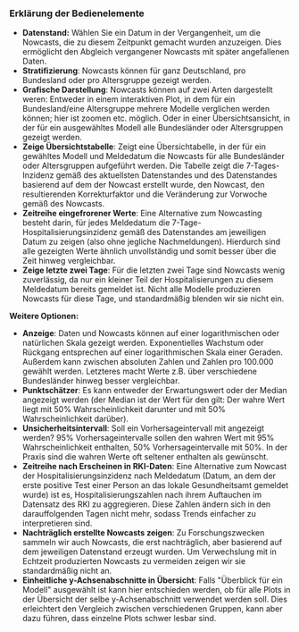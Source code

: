 ### Erklärung der Bedienelemente

- **Datenstand:** Wählen Sie ein Datum in der Vergangenheit, um die Nowcasts, die zu diesem Zeitpunkt gemacht wurden anzuzeigen. Dies ermöglicht den Abgleich vergangener Nowcasts mit später angefallenen Daten.
- **Stratifizierung**: Nowcasts können für ganz Deutschland, pro Bundesland oder pro Altersgruppe gezeigt werden.
- **Grafische Darstellung**: Nowcasts können auf zwei Arten dargestellt weren: Entweder in einem interaktiven Plot, in dem für ein Bundesland/eine Altersgruppe mehrere Modelle verglichen werden können; hier ist zoomen etc. möglich. Oder in einer Übersichtsansicht, in der für ein ausgewähltes Modell alle Bundesländer oder Altersgruppen gezeigt werden.
- **Zeige Übersichtstabelle**: Zeigt eine Übersichtabelle, in der für ein gewähltes Modell und Meldedatum die Nowcasts für alle Bundesländer oder Altersgruppen aufgeführt werden. Die Tabelle zeigt die 7-Tages-Inzidenz gemäß des aktuellsten Datenstandes und des Datenstandes basierend auf dem der Nowcast erstellt wurde, den Nowcast, den resultierenden Korrekturfaktor und die Veränderung zur Vorwoche gemäß des Nowcasts.
- **Zeitreihe eingefrorener Werte**: Eine Alternative zum Nowcasting besteht darin, für jedes Meldedatum die 7-Tage-Hospitalisierungsinzidenz gemäß des Datenstandes am jeweiligen Datum zu zeigen (also ohne jegliche Nachmeldungen). Hierdurch sind alle gezeigten Werte ähnlich unvollständig und somit besser über die Zeit hinweg vergleichbar.
- **Zeige letzte zwei Tage**: Für die letzten zwei Tage sind Nowcasts wenig zuverlässig, da nur ein kleiner Teil der Hospitalisierungen zu diesem Meldedatum bereits gemeldet ist. Nicht alle Modelle produzieren Nowcasts für diese Tage, und standardmäßig blenden wir sie nicht ein.

**Weitere Optionen:**

- **Anzeige**: Daten und Nowcasts können auf einer logarithmischen oder natürlichen Skala gezeigt werden. Exponentielles Wachstum oder Rückgang entsprechen auf einer logarithmischen Skala einer Geraden. Außerdem kann zwischen absoluten Zahlen und Zahlen pro 100.000 gewählt werden. Letzteres macht Werte z.B. über verschiedene Bundesländer hinweg besser vergleichbar.
- **Punktschätzer**: Es kann entweder der Erwartungswert oder der Median angezeigt werden (der Median ist der Wert für den gilt: Der wahre Wert liegt mit 50% Wahrscheinlichkeit darunter und mit 50% Wahrscheinlichkeit darüber).
- **Unsicherheitsintervall**: Soll ein Vorhersageintervall mit angezeigt werden? 95% Vorhersageintervalle sollen den wahren Wert mit 95% Wahrscheinlichkeit enthalten, 50% Vorhersageintervalle mit 50%. In der Praxis sind die wahren Werte oft seltener enthalten als gewünscht.
- **Zeitreihe nach Erscheinen in RKI-Daten**: Eine Alternative zum Nowcast der Hospitalisierungsinzidenz nach Meldedatum (Datum, an dem der erste positive Test einer Person an das lokale Gesundheitsamt gemeldet wurde) ist es, Hospitalisierungszahlen nach ihrem Auftauchen im Datensatz des RKI zu aggregieren. Diese Zahlen ändern sich in den darauffolgenden Tagen nicht mehr, sodass Trends einfacher zu interpretieren sind.
- **Nachträglich erstellte Nowcasts zeigen**: Zu Forschungszwecken sammeln wir auch Nowcasts, die erst nachträglich, aber basierend auf dem jeweiligen Datenstand erzeugt wurden. Um Verwechslung mit in Echtzeit produzierten Nowcasts zu vermeiden zeigen wir sie standardmäßig nicht an.
- **Einheitliche y-Achsenabschnitte in Übersicht**: Falls "Überblick für ein Modell" ausgewählt ist kann hier entschieden werden, ob für alle Plots in der Übersicht der selbe y-Achsenabschnitt verwendet werden soll. Dies erleichtert den Vergleich zwischen verschiedenen Gruppen, kann aber dazu führen, dass einzelne Plots schwer lesbar sind.